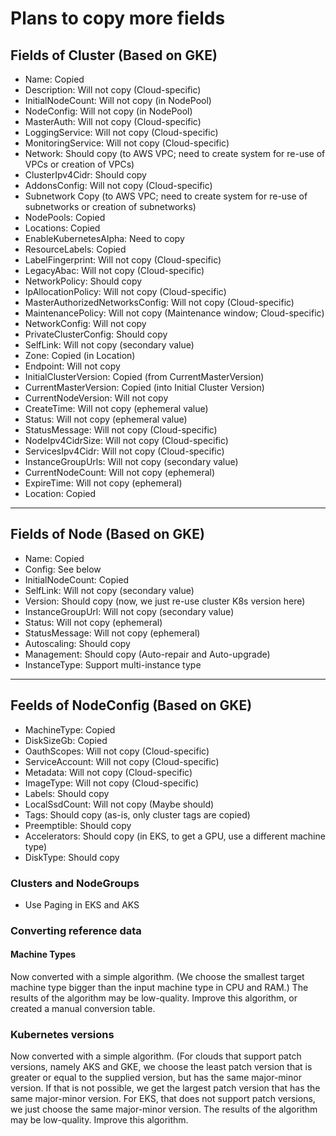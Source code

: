 
# Plans to copy more fields

## Fields of Cluster (Based on GKE)
- Name: Copied
- Description: Will not copy (Cloud-specific)
- InitialNodeCount: Will not copy (in NodePool)
- NodeConfig: Will not copy (in NodePool)
- MasterAuth: Will not copy (Cloud-specific)
- LoggingService: Will not copy (Cloud-specific)
- MonitoringService: Will not copy (Cloud-specific)
- Network: Should copy (to AWS VPC; need to create system for re-use of VPCs or creation of VPCs)
- ClusterIpv4Cidr: Should copy
- AddonsConfig: Will not copy (Cloud-specific)
- Subnetwork Copy (to AWS VPC; need to create system for re-use of subnetworks or creation of subnetworks)
- NodePools: Copied
- Locations: Copied
- EnableKubernetesAlpha: Need to copy
- ResourceLabels: Copied
- LabelFingerprint: Will not copy (Cloud-specific)
- LegacyAbac: Will not copy (Cloud-specific)
- NetworkPolicy: Should copy
- IpAllocationPolicy: Will not copy (Cloud-specific)
- MasterAuthorizedNetworksConfig: Will not copy (Cloud-specific)
- MaintenancePolicy: Will not copy (Maintenance window; Cloud-specific)
- NetworkConfig: Will not copy
- PrivateClusterConfig: Should copy
- SelfLink: Will not copy (secondary value)
- Zone: Copied (in Location)
- Endpoint: Will not copy
- InitialClusterVersion: Copied (from CurrentMasterVersion)
- CurrentMasterVersion: Copied  (into Initial Cluster Version)
- CurrentNodeVersion: Will not copy
- CreateTime: Will not copy (ephemeral value)
- Status: Will not copy (ephemeral value)
- StatusMessage: Will not copy (Cloud-specific)
- NodeIpv4CidrSize: Will not copy (Cloud-specific)
- ServicesIpv4Cidr: Will not copy (Cloud-specific)
- InstanceGroupUrls: Will not copy (secondary value)
- CurrentNodeCount: Will not copy (ephemeral)
- ExpireTime: Will not copy (ephemeral)
- Location: Copied

-----------------------------
## Fields of Node (Based on GKE)
- Name: Copied
- Config: See below
- InitialNodeCount: Copied
- SelfLink: Will not copy (secondary value)
- Version: Should copy (now, we just re-use cluster K8s version here)
- InstanceGroupUrl: Will not copy (secondary value)
- Status: Will not copy (ephemeral)
- StatusMessage: Will not copy (ephemeral)
- Autoscaling: Should copy
- Management: Should copy (Auto-repair and Auto-upgrade)
- InstanceType: Support multi-instance type
-------------------------------
## Feelds of NodeConfig (Based on GKE)
-  MachineType: Copied
-  DiskSizeGb: Copied
-  OauthScopes: Will not copy (Cloud-specific)
-  ServiceAccount: Will not copy (Cloud-specific)
-  Metadata: Will not copy (Cloud-specific)
-  ImageType: Will not copy (Cloud-specific)
-  Labels: Should copy
-  LocalSsdCount: Will not copy (Maybe should)
-  Tags: Should copy (as-is, only cluster tags are copied)
-  Preemptible: Should copy
-  Accelerators: Should copy (in EKS, to get a GPU, use a different machine type)
-  DiskType: Should copy


### Clusters and NodeGroups
- Use Paging in EKS and AKS

### Converting reference data
#### Machine Types
Now converted with a simple algorithm. (We choose the smallest target machine type bigger than the input machine type in CPU and RAM.)
The results of the algorithm may be low-quality. Improve this algorithm, or created a manual conversion table.
### Kubernetes versions
Now converted with a simple algorithm. (For clouds that support patch versions, namely AKS and GKE,
we choose the least patch version that is
greater or equal to  the supplied version, but has the same major-minor version.
If that is not possible, we get the largest patch version that has the same major-minor version.
For EKS, that does not support patch versions, we just choose the same major-minor version.
The results of the algorithm may be low-quality. Improve this algorithm.
